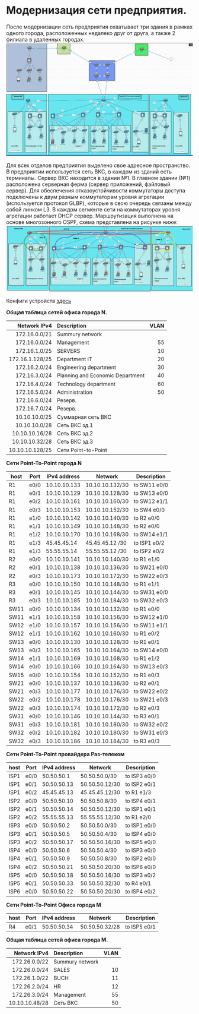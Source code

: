 # Модернизация сети предприятия.
После модернизации сеть предприятия охватывает три здания в рамках одного города, расположенных недалеко друг от друга, а также 2 филиала в удаленных городах.
![](pic/map3.png)

Для всех отделов предприятия выделено свое адресное пространство. В предприятии используется сеть ВКС, в каждом из зданий есть
терминалы. Сервер ВКС находится в здании №1.
В главном здании (№1) расположена серверная ферма (сервер приложений, файловый сервер). 
Для обеспечения отказоустойчивости коммутаторы доступа подключены к двум разным коммутаторам уровня агрегации (используется протокол GLBP), которые в свою очередь связаны между собой линком L3. В каждом сегменте сети на коммутаторах уровня агрегации работает DHCP сервер. Маршрутизация выполнена на основе многозонного OSPF, схема представлена на рисунке ниже:  
![](pic/ospf.png) 

Конфиги устройств [здесь](config) 

**Общая таблица сетей офиса города N.**

| Network IPv4     | Description                     | VLAN                |
|-----------------:|:--------------------------------|--------------------:|
| 172.16.0.0/21    | Summury network                 |                     |  
| 172.16.0.0/24    | Management                      | 55                  |
| 172.16.1.0/25    | SERVERS                         | 10                  | 
| 172.16.1.128/25  | Department IT                   | 20                  |
| 172.16.2.0/24    | Engineering department          | 30                  |
| 172.16.3.0/24    | Planning and Economic Department| 40                  | 
| 172.16.4.0/24    | Technology department           | 60                  | 
| 172.16.5.0/24    | Administration                  | 50                  |
| 172.16.6.0/24    | Резерв.                         |                     | 
| 172.16.7.0/24    | Резерв.                         |                     | 
| 10.10.10.0/25    | Суммарная сеть ВКС              |                     | 
| 10.10.10.0/28    | Сеть ВКС зд.1                   |                     | 
| 10.10.10.16/28   | Сеть ВКС зд.2                   |                     | 
| 10.10.10.32/28   | Сеть ВКС зд.3                   |                     | 
| 10.10.10.128/25  | Сети Point-to-Point             |                     |  

**Сети Point-To-Point города N**

| host | Port  | IPv4 address |   Network       | Description  |
|------|-------|--------------|-----------------|--------------|
| R1   | e0/0  | 10.10.10.133 | 10.10.10.132/30 | to SW11 e0/0 |   
| R1   | e0/1  | 10.10.10.129 | 10.10.10.128/30 | to SW13 e0/0 |
| R1   | e0/2  | 10.10.10.161 | 10.10.10.160/30 | to SW12 e1/1 |
| R1   | e0/3  | 10.10.10.153 | 10.10.10.152/30 | to SW4 e0/0  |  
| R1   | e1/0  | 10.10.10.142 | 10.10.10.140/30 | to R2 e0/0   |  
| R1   | e1/1  | 10.10.10.149 | 10.10.10.148/30 | to R2 e0/0   | 
| R1   | e1/2  | 10.10.10.170 | 10.10.10.168/30 | to SW14 e1/1 |
| R1   | e1/3  | 45.45.45.14  | 45.45.45.12 /30 | to ISP1 e0/2 |
| R1   | e1/3  | 55.55.55.14  | 55.55.55.12 /30 | to ISP2 e0/2 |
| R2   | e0/0  | 10.10.10.141 | 10.10.10.140/30 | to R1 e1/0   |    
| R2   | e0/1  | 10.10.10.138 | 10.10.10.136/30 | to SW21 e0/0 |
| R2   | e0/3  | 10.10.10.173 | 10.10.10.172/30 | to SW22 e0/3 |
| R3   | e0/0  | 10.10.10.150 | 10.10.10.148/30 | to R1 e1/1   |
| R3   | e0/1  | 10.10.10.145 | 10.10.10.144/30 | to SW31 e0/0 |
| R3   | e0/3  | 10.10.10.185 | 10.10.10.184/30 | to SW32 e0/3 |
| SW11 | e0/0  | 10.10.10.134 | 10.10.10.132/30 | to R1 e0/0   |
| SW11 | e1/1  | 10.10.10.158 | 10.10.10.156/30 | to SW12 e1/0 |
| SW12 | e1/0  | 10.10.10.157 | 10.10.10.156/30 | to SW11 e1/1 |
| SW12 | e1/1  | 10.10.10.162 | 10.10.10.160/30 | to R1 e0/2   |
| SW13 | e0/0  | 10.10.10.130 | 10.10.10.128/30 | to R1 e0/1   |
| SW13 | e0/3  | 10.10.10.165 | 10.10.10.164/30 | to SW14 e0/0 |
| SW14 | e1/1  | 10.10.10.169 | 10.10.10.168/30 | to R1 e1/2   |
| SW14 | e0/0  | 10.10.10.166 | 10.10.10.164/30 | to SW13 e0/3 |
| SW15 | e0/0  | 10.10.10.154 | 10.10.10.152/30 | to R1 e0/3   |
| SW21 | e0/0  | 10.10.10.137 | 10.10.10.136/30 | to R2 e0/1   |
| SW21 | e0/3  | 10.10.10.177 | 10.10.10.176/30 | to SW22 e0/2 |
| SW22 | e0/2  | 10.10.10.178 | 10.10.10.176/30 | to SW21 e0/3 |
| SW22 | e0/3  | 10.10.10.174 | 10.10.10.172/30 | to R2 e0/3   |
| SW31 | e0/0  | 10.10.10.146 | 10.10.10.144/30 | to R3 e0/1   |
| SW31 | e0/3  | 10.10.10.181 | 10.10.10.180/30 | to SW32 e0/2 |
| SW32 | e0/2  | 10.10.10.182 | 10.10.10.180/30 | to SW31 e0/3 |
| SW32 | e0/3  | 10.10.10.186 | 10.10.10.184/30 | to R3 e0/3   |  
  
  **Сети Point-To-Point провайдера Раз-телеком**

| host | Port  | IPv4 address |   Network       | Description  |
|------|-------|--------------|-----------------|--------------|
| ISP1 | e0/0  | 50.50.50.1   | 50.50.50.0/30   | to ISP3 e0/0 |   
| ISP1 | e0/1  | 50.50.50.13  | 50.50.50.12/30  | to ISP2 e0/1 | 
| ISP1 | e0/2  | 45.45.45.13  | 45.45.45.12/30  | to R1 e1/3   | 
| ISP2 | e0/0  | 50.50.50.10  | 50.50.50.8/30   | to ISP4 e0/1 | 
| ISP2 | e0/1  | 50.50.50.14  | 50.50.50.12/30  | to ISP1 e0/1 | 
| ISP2 | e0/2  | 55.55.55.13  | 55.55.55.12/30  | to R1 e2/0   |    
| ISP3 | e0/0  | 50.50.50.2   | 50.50.50.0/30   | to ISP1 e0/0 |  
| ISP3 | e0/1  | 50.50.50.5   | 50.50.50.4/30   | to ISP4 e0/0 | 
| ISP3 | e0/2  | 50.50.50.17  | 50.50.50.16/30  | to ISP5 e0/0 | 
| ISP4 | e0/0  | 50.50.50.6   | 50.50.50.4/30   | to ISP3 e0/0 | 
| ISP4 | e0/1  | 50.50.50.9   | 50.50.50.8/30   | to ISP2 e0/0 | 
| ISP4 | e0/2  | 50.50.50.21  | 50.50.50.20/30  | to ISP6 e0/0 | 
| ISP5 | e0/0  | 50.50.50.18  | 50.50.50.16/30  | to ISP3 e0/2 |
| ISP5 | e0/1  | 50.50.50.33  | 50.50.50.32/30  | to R4 e0/1   |
| ISP6 | e0/0  | 50.50.50.22  | 50.50.50.20/30  | to ISP4 e0/2 |  

**Сети Point-To-Point Офиса города M**  

| host | Port  | IPv4 address |   Network       | Description  |  
|------|-------|--------------|-----------------|--------------|
| R4   | e0/1  | 50.50.50.34  | 50.50.50.32/28  | to ISP5 e0/1 |  

**Общая таблица сетей офиса города M.**

| Network IPv4     | Description                     | VLAN                |
|-----------------:|:--------------------------------|--------------------:|
| 172.26.0.0/22    | Summury network                 |                     |  
| 172.26.0.0/24    | SALES                           | 10                  |
| 172.26.1.0/22    | BUCH                            | 11                  | 
| 172.26.2.0/24    | HR                              | 12                  |
| 172.26.3.0/24    | Management                      | 55                  | 
| 10.10.10.48/28   | Сеть ВКС                        | 50                  | 

